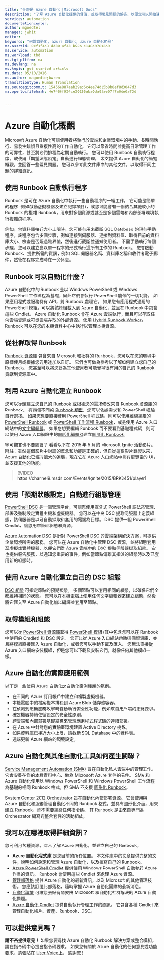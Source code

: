 ```yaml
---
title: "什麼是 Azure 自動化 |Microsoft Docs"
description: "了解 Azure 自動化提供的價值，並取得常見問題的解答，以便您可以開始建立及使用 Runbook 和 Azure Automation DSC。"
services: automation
documentationcenter: 
author: mgoedtel
manager: jwhit
editor: 
keywords: "何謂自動化, azure 自動化, azure 自動化範例"
ms.assetid: 0cf1f3e8-dd30-4f33-b52a-e148e97802a9
ms.service: automation
ms.workload: tbd
ms.tgt_pltfrm: na
ms.devlang: na
ms.topic: get-started-article
ms.date: 05/10/2016
ms.author: magoedte;bwren
translationtype: Human Translation
ms.sourcegitcommit: 15456a887aab29ac6c4ee74d15b8b8ef8d3047d3
ms.openlocfilehash: 4e7488f954ce50298aba0da83ae07f7a0de6a73d


---
```

# <a name="azure-automation-overview"></a>Azure 自動化概觀
Microsoft Azure 自動化可讓使用者將執行於雲端和企業環境中的手動、長時間執行、易發生錯誤且重複性高的工作自動化。 它可以節省時間並提高日常管理工作的可靠性，甚至將它們排程為定期自動執行。 您可以使用 Runbook 自動執行程序，或使用「期望狀態設定」自動進行組態管理。 本文提供 Azure 自動化的簡短概觀，並回答一些常見問題。 您可以參考此文件庫中的其他文件，以取得不同主題的詳細資訊。

## <a name="automating-processes-with-runbooks"></a>使用 Runbook 自動執行程序
Runbook 是可在 Azure 自動化中執行一些自動程序的一組工作。 它可能是簡單的程序 (例如啟動虛擬機器及建立記錄項目)，或您可能會有一個結合其他較小的 Runbook 的複雜 Runbook，用來對多個資源或甚至是多個雲端和內部部署環境執行複雜的程序。  

例如，當資料庫接近大小上限時，您可能有用來截斷 SQL Database 的現有手動程序，該程序包含多個步驟，例如連接到伺服器、連接到資料庫、取得目前的資料庫大小、檢查是否超過臨界值，然後進行截斷並通知使用者。 不需手動執行每個步驟，您可以建立會以單一程序的形式執行這所有工作的 Runbook。 您會啟動 Runbook、提供所需的資訊，例如 SQL 伺服器名稱、資料庫名稱和收件者電子郵件，然後在程序完成時在一旁休息。 

## <a name="what-can-runbooks-automate"></a>Runbook 可以自動化什麼？
Azure 自動化中的 Runbook 是以 Windows PowerShell 或 Windows PowerShell 工作流程為基礎，因此它們會執行 PowerShell 能做的一切功能。 如果應用程式或服務具有 API，則 Runbook 處理它。 如果您有應用程式適用的 PowerShell 模組，可以將該模組載入到 Azure 自動化，並且在 Runbook 中包含這些 Cmdlet。 Azure 自動化 Runbook 會在 Azure 雲端執行，而且可以存取任何雲端資源或可從雲端存取的外部資源。 使用 [Hybrid Runbook Worker](automation-hybrid-runbook-worker.md)，Runbook 可以在您的本機資料中心中執行以管理本機資源。 

## <a name="getting-runbooks-from-the-community"></a>從社群取得 Runbook
[Runbook 資源庫](automation-runbook-gallery.md#runbooks-in-runbook-gallery) 包含來自 Microsoft 和社群的 Runbook，您可以在您的環境中原樣使用或根據您的用途加以自訂。 它們也可做為參考以了解如何建立您自己的 Runbook。 您甚至可以將您認為其他使用者可能覺得很有用的自己的 Runbook 貢獻到資源庫中。 

## <a name="creating-runbooks-with-azure-automation"></a>利用 Azure 自動化建立 Runbook
您可以從頭[建立您自己的 Runbook](automation-creating-importing-runbook.md) 或根據您的需求修改來自 [Runbook 資源庫](http://msdn.microsoft.com/library/azure/dn781422.aspx)的 Runbook。 有四個不同的 [Runbook 類型](automation-runbook-types.md)，您可以依據需求和 PowerShell 經驗自行選擇。 如果您想要直接使用 PowerShell 程式碼，則可以使用離線編輯的 [PowerShell Runbook](automation-runbook-types.md#powershell-runbooks) 或 [PowerShell 工作流程 Runbook](automation-runbook-types.md#powershell-workflow-runbooks)，或是使用 Azure 入口網站中的[文字編輯器](http://msdn.microsoft.com/library/azure/dn879137.aspx)。 如果您想要編輯 Runbook 而不要看到基礎程式碼，則可以使用 Azure 入口網站中的[圖形化編輯器](automation-runbook-types.md#graphical-runbooks)建立[圖形化 Runbook](automation-graphical-authoring-intro.md)。 

寧可觀賞也不要閱讀？ 看看以下在 2015 年 5 月的 Microsoft Ignite 活動影片。 附註：雖然這個影片中討論的概念和功能是正確的，但自從這個影片錄製以來，Azure 自動化已經有很大的進展，現在它在 Azure 入口網站中具有更豐富的 UI，並支援其他的功能。

> [!VIDEO https://channel9.msdn.com/Events/Ignite/2015/BRK3451/player]
> 
> 

## <a name="automating-configuration-management-with-desired-state-configuration"></a>使用「預期狀態設定」自動進行組態管理
[PowerShell DSC](https://technet.microsoft.com/library/dn249912.aspx) 是一個管理平台，可讓您使用宣告式 PowerShell 語法來管理、部署及強制設定實體主機和虛擬機器。 您可以在中央 DSC 提取伺服器上定義組態，該伺服器是以可自動擷取和套用的電腦為目標。 DSC 提供一組 PowerShell Cmdlet，讓您用來管理組態和資源。  

[Azure Automation DSC](automation-dsc-overview.md) 是針對 PowerShell DSC 的雲端架構解決方案，可提供企業環境所需的服務。  您可以在 Azure 自動化中管理 DSC 資源，並將組態套用至虛擬或實體機器，以便它們從 Azure 雲端中的 DSC 提取伺服器擷取組態。  它也提供報告服務，以通知您重要的事件，例如當節點偏離其指派的組態時以及已套用新的組態時。 

## <a name="creating-your-own-dsc-configurations-with-azure-automation"></a>使用 Azure 自動化建立自己的 DSC 組態
[DSC 組態](automation-dsc-overview.md#azure-automation-dsc-terms) 可指定節點的預期狀態。  多個節點可以套用相同的組態，以確保它們全都維持相同的狀態。  您可以在本機電腦上使用任何文字編輯器來建立組態，然後將它匯入至 Azure 自動化加以編譯並套用至節點。

## <a name="getting-modules-and-configurations"></a>取得模組和組態
您可以從 [PowerShell 資源庫](automation-runbook-gallery.md#modules-in-powershell-gallery)取得 [PowerShell 模組](http://www.powershellgallery.com/) (其中包含您可以在 Runbook 中使用的 Cmdlet) 和 DSC 設定。 您可以從 Azure 入口網站啟動這個資源庫，並且將模組直接匯入 Azure 自動化，或者您可以手動下載及匯入。 您無法直接從 Azure 入口網站安裝模組，但是您可以下載及安裝它們，就像任何其他模組一樣。 

## <a name="example-practical-applications-of-azure-automation"></a>Azure 自動化的實際應用範例
以下是一些使用 Azure 自動化之自動化案例種類的範例。 

* 在不同的 Azure 訂用帳戶中建立和複製虛擬機器。 
* 本機電腦中的檔案複本排程到 Azure Blob 儲存體容器。 
* 在偵測到阻斷服務攻擊時自動執行安全性功能，例如來自用戶端的拒絕要求。 
* 確定機器持續依循設定的安全性原則。
* 跨雲端和內部部署基礎結構來管理應用程式程式碼的連續部署。 
* 在 Azure 中針對您的實驗室環境建置 Active Directory 樹系。 
* 如果資料庫已接近大小上限，請截斷 SQL Database 中的資料表。 
* 遠端更新 Azure 網站的環境設定。 

## <a name="how-does-azure-automation-relate-to-other-automation-tools"></a>Azure 自動化與其他自動化工具如何產生關聯？
[Service Management Automation (SMA)](http://technet.microsoft.com/library/dn469260.aspx) 旨在自動化私人雲端中的管理工作。 它會安裝在您的本機資料中心，做為 [Microsoft Azure 套件](https://www.microsoft.com/en-us/server-cloud/)的元件。 SMA 和 Azure 自動化使用以 Windows PowerShell 和 Windows PowerShell 工作流程為基礎的相同 Runbook 格式，但 SMA 不支援 [圖形化 Runbook](automation-graphical-authoring-intro.md)。  

[System Center 2012 Orchestrator](http://technet.microsoft.com/library/hh237242.aspx) 旨在自動化內部部署資源。 它會使用與 Azure 自動化和服務管理自動化不同的 Runbook 格式，並具有圖形化介面，用來建立 Runbook，而不需要編寫任何指令碼。 其 Runbook 是由來自專門為 Orchestrator 編寫的整合套件的活動組成。 

## <a name="where-can-i-get-more-information"></a>我可以在哪裡取得詳細資訊？
您可利用各種資源，深入了解 Azure 自動化，並建立自己的 Runbook。 

* **Azure 自動化程式庫** 是您目前的所在位置。 本文件庫中的文章提供完整的文件，說明如何設定和管理 Azure 自動化，以及撰寫自己的 Runbook。 
* [Azure PowerShell Cmdlet](http://msdn.microsoft.com/library/jj156055.aspx) 提供使用 Windows PowerShell 自動執行 Azure 作業的資訊。 Runbook 會使用這些 Cmdlet 來處理 Azure 資源。 
* [管理部落格](https://azure.microsoft.com/blog/tag/azure-automation/) 提供 Azure 自動化的最新資訊，以及 Microsoft 的其他管理技術。 您應該訂閱此部落格，隨時掌握 Azure 自動化團隊的最新消息。 
* [自動化論壇](http://go.microsoft.com/fwlink/p/?LinkId=390561) 可讓您張貼有關要由 Microsoft 和自動化社群解決的 Azure 自動化問題。 
* [Azure 自動化 Cmdlet](https://msdn.microsoft.com/library/mt244122.aspx) 提供自動執行管理工作的資訊。 它包含各種 Cmdlet 來管理自動化帳戶、資產、Runbook、DSC。

## <a name="can-i-provide-feedback"></a>可以提供意見嗎？
**請不吝提供意見！** 如果您要尋找 Azure 自動化 Runbook 解決方案或整合模組，請在指令碼中心提出指令碼要求。 如果您有關於 Azure 自動化的任何意見或功能要求，請張貼在 [User Voice](http://feedback.windowsazure.com/forums/34192--general-feedback)上。 感謝您！ 




<!--HONumber=Jan17_HO3-->


